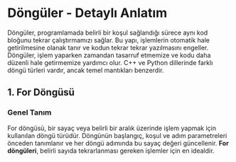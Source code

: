 # Döngüler - Detaylı Anlatım

Döngüler, programlamada belirli bir koşul sağlandığı sürece aynı kod bloğunu tekrar çalıştırmamızı sağlar. Bu yapı, işlemlerin otomatik hale getirilmesine olanak tanır ve kodun tekrar tekrar yazılmasını engeller. Döngüler, işlem yaparken zamandan tasarruf etmemize ve kodu daha düzenli hale getirmemize yardımcı olur. C++ ve Python dillerinde farklı döngü türleri vardır, ancak temel mantıkları benzerdir.

## 1. For Döngüsü

### Genel Tanım

For döngüsü, bir sayaç veya belirli bir aralık üzerinde işlem yapmak için kullanılan döngü türüdür. Döngünün başlangıç, koşul ve adım parametreleri önceden tanımlanır ve her döngü adımında bu sayaç değeri güncellenir. **For döngüleri**, belirli sayıda tekrarlanması gereken işlemler için en idealdir.
